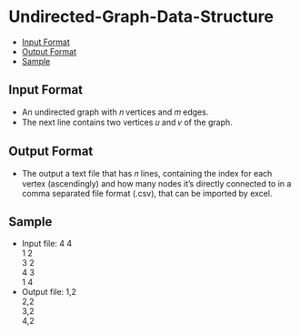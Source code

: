 # Undirected-Graph-Data-Structure
- [Input Format](#inputformat)
- [Output Format](#outputformat)
- [Sample](#sample)


## Input Format
- An undirected graph with 𝑛 vertices and 𝑚 edges.
- The next line contains two vertices 𝑢 and 𝑣 of the graph.


## Output Format
- The output a text file that has 𝑛 lines, containing the index for each vertex (ascendingly) 
and how many nodes it’s directly connected to in a comma separated file format (.csv),
that can be imported by excel.

## Sample
- Input file:
4 4 <br />
1 2 <br />
3 2 <br />
4 3 <br />
1 4 <br />
- Output file:
1,2 <br />
2,2 <br />
3,2 <br />
4,2
